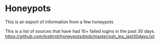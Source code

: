 # Honeypots

This is an export of information from a few honeypots

This is a list of sources that have had 10+ failed logins in the past 30 days.
https://github.com/losttroll/honeypots/blob/master/ssh_ips_last30days.txt
